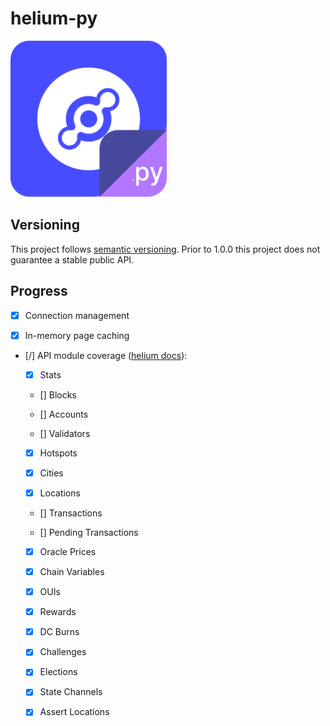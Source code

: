 # helium-py

<img src="helium-py.png" width="250px" height="250px" alt="helium-py logo" title="helium.py">

## Versioning

This project follows [semantic versioning](https://semver.org/). Prior to 1.0.0 this project does not
guarantee a stable public API.

## Progress

- [X] Connection management

- [X] In-memory page caching

- [/] API module coverage ([helium docs](https://docs.helium.com/api/blockchain/introduction)):

  - [X] Stats

  - [] Blocks

  - [] Accounts

  - [] Validators

  - [X] Hotspots

  - [X] Cities

  - [X] Locations

  - [] Transactions
 
  - [] Pending Transactions

  - [X] Oracle Prices

  - [X] Chain Variables

  - [X] OUIs

  - [X] Rewards

  - [X] DC Burns

  - [X] Challenges

  - [X] Elections

  - [X] State Channels

  - [X] Assert Locations
